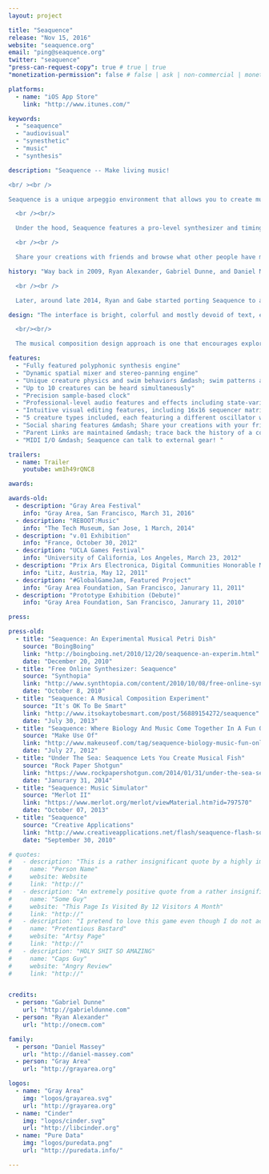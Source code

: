 ```yaml
---
layout: project

title: "Seaquence"
release: "Nov 15, 2016"
website: "seaquence.org"
email: "ping@seaquence.org"
twitter: "seaquence"
"press-can-request-copy": true # true | true
"monetization-permission": false # false | ask | non-commercial | monetize

platforms:
  - name: "iOS App Store"
    link: "http://www.itunes.com/"

keywords:
  - "seaquence"
  - "audiovisual"
  - "synesthetic"
  - "music"
  - "synthesis"

description: "Seaquence -- Make living music!

<br/ ><br />

Seaquence is a unique arpeggio environment that allows you to create musical soundscapes by layering collections of swimming creatures. A spatialized mix emerges as only the closest creatures can be heard, resulting in a organic sonic experience that changes as you play.

  <br /><br/>

  Under the hood, Seaquence features a pro-level synthesizer and timing engine. Even composers who are brand new to synthesis will be able to unlock their synesthetic creativity!

  <br /><br />

  Share your creations with friends and browse what other people have made to get inspired!"

history: "Way back in 2009, Ryan Alexander, Gabriel Dunne, and Daniel Massey participated in SF arts organization Gray Area’s first Artist Residency program. While in residence they created the original Seaquence web app (http://seaquence.org). Since it's launch, Seaquence.org has blossomed into a vibrant community that has shared well over 200,000 compositions and continues to be enjoyed by people around the world.

  <br /><br />

  Later, around late 2014, Ryan and Gabe started porting Seaquence to a brand-new codebase and sound engine, introducing shiny new graphic and sound features, graduating Seaquence from a web-toy to a full-fledged creative experience."

design: "The interface is bright, colorful and mostly devoid of text, encouraging exploration and an engaging interaction between audio and visual. A custom physics engine was developed which allows the creatures swimming motions to feel organic and playful. Each creature has a unique swimming movement that is derived from the notes in their individual sequencer tempo and pattern, represented by pulsing nodes in their antennae, and their tail is a graphical representation of their waveform.

  <br/><br/>

  The musical composition design approach is one that encourages exploration and education. By tying visual interface components to their synthesis counterparts, a composer who is unfamiliar with synthesizer or musical concepts are encouraged to experiment and create sounds freely. Creatures appear to swim under a microscope, both representing an exploration of the unseen and unknown, and a discovery of new sounds and tones. The online browser encourages users to browse what other people have made, and share their own creations. If a user starts a composition from an existing session, the family tree is maintained so you can always trace back up the tree to the parent session."

features:
  - "Fully featured polyphonic synthesis engine"
  - "Dynamic spatial mixer and stereo-panning engine"
  - "Unique creature physics and swim behaviors &mdash; swim patterns are based on creature voice parameters"
  - "Up to 10 creatures can be heard simultaneously"
  - "Precision sample-based clock"
  - "Professional-level audio features and effects including state-variable filter, delay, and more"
  - "Intuitive visual editing features, including 16x16 sequencer matrix with scale, octave, transpose, swing, envelopes, and more"
  - "5 creature types included, each featuring a different oscillator waveform"
  - "Social sharing features &mdash; Share your creations with your friends!"
  - "Parent Links are maintained &mdash; trace back the history of a composition"
  - "MIDI I/O &mdash; Seaquence can talk to external gear! "

trailers:
  - name: Trailer
    youtube: wm1h49rQNC8

awards:

awards-old:
  - description: "Gray Area Festival"
    info: "Gray Area, San Francisco, March 31, 2016"
  - description: "REBOOT:Music"
    info: "The Tech Museum, San Jose, 1 March, 2014"
  - description: "v.01 Exhibition"
    info: "France, October 30, 2012"
  - description: "UCLA Games Festival"
    info: "University of California, Los Angeles, March 23, 2012"
  - description: "Prix Ars Electronica, Digital Communities Honorable Mention"
    info: "Litz, Austria, May 12, 2011"
  - description: "#GlobalGameJam, Featured Project"
    info: "Gray Area Foundation, San Francisco, Janurary 11, 2011"
  - description: "Prototype Exhibition (Debute)"
    info: "Gray Area Foundation, San Francisco, Janurary 11, 2010"

press:

press-old:
  - title: "Seaquence: An Experimental Musical Petri Dish"
    source: "BoingBoing"
    link: "http://boingboing.net/2010/12/20/seaquence-an-experim.html"
    date: "December 20, 2010"
  - title: "Free Online Synthesizer: Seaquence"
    source: "Synthopia"
    link: "http://www.synthtopia.com/content/2010/10/08/free-online-synthesizer-seaquence/"
    date: "October 8, 2010"
  - title: "Seaquence: A Musical Composition Experiment"
    source: "It's OK To Be Smart"
    link: "http://www.itsokaytobesmart.com/post/56889154272/seaquence"
    date: "July 30, 2013"
  - title: "Seaquence: Where Biology And Music Come Together In A Fun Online Simulation"
    source: "Make Use Of"
    link: "http://www.makeuseof.com/tag/seaquence-biology-music-fun-online-simulation/"
    date: "July 27, 2012"
  - title: "Under The Sea: Seaquence Lets You Create Musical Fish"
    source: "Rock Paper Shotgun"
    link: "https://www.rockpapershotgun.com/2014/01/31/under-the-sea-seaquence-lets-you-create-musical-fish/"
    date: "Janurary 31, 2014"
  - title: "Seaquence: Music Simulator"
    source: "Merlot II"
    link: "https://www.merlot.org/merlot/viewMaterial.htm?id=797570"
    date: "October 07, 2013"
  - title: "Seaquence"
    source: "Creative Applications"
    link: "http://www.creativeapplications.net/flash/seaquence-flash-sound/"
    date: "September 30, 2010"

# quotes:
#   - description: "This is a rather insignificant quote by a highly important person."
#     name: "Person Name"
#     website: Website
#     link: "http://"
#   - description: "An extremely positive quote from a rather insignificant person. Also great."
#     name: "Some Guy"
#     website: "This Page Is Visited By 12 Visitors A Month"
#     link: "http://"
#   - description: "I pretend to love this game even though I do not actually understand it."
#     name: "Pretentious Bastard"
#     website: "Artsy Page"
#     link: "http://"
#   - description: "HOLY SHIT SO AMAZING"
#     name: "Caps Guy"
#     website: "Angry Review"
#     link: "http://"


credits:
  - person: "Gabriel Dunne"
    url: "http://gabrieldunne.com"
  - person: "Ryan Alexander"
    url: "http://onecm.com"

family:
  - person: "Daniel Massey"
    url: "http://daniel-massey.com"
  - person: "Gray Area"
    url: "http://grayarea.org"

logos:
  - name: "Gray Area"
    img: "logos/grayarea.svg"
    url: "http://grayarea.org"
  - name: "Cinder"
    img: "logos/cinder.svg"
    url: "http://libcinder.org"
  - name: "Pure Data"
    img: "logos/puredata.png"
    url: "http://puredata.info/"

---
```

